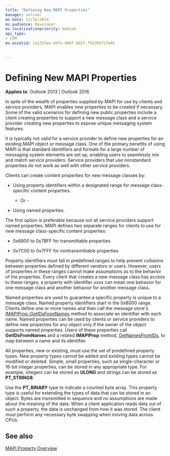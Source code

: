 ```yaml
---
title: "Defining New MAPI Properties"
manager: soliver
ms.date: 11/16/2014
ms.audience: Developer
ms.localizationpriority: medium
api_type:
- COM
ms.assetid: 1a2325ea-ddfa-480f-b65f-f5b20471fb40
 
 
---
```


# Defining New MAPI Properties

  
  
**Applies to**: Outlook 2013 | Outlook 2016 
  
In spite of the wealth of properties supplied by MAPI for use by clients and service providers, MAPI enables new properties to be created if necessary. Some of the valid scenarios for defining new public properties include a client creating properties to support a new message class and a service provider creating new properties to expose unique messaging system features.
  
It is typically not valid for a service provider to define new properties for an existing MAPI object or message class. One of the primary benefits of using MAPI is that standard identifiers and formats for a large number of messaging system elements are set up, enabling users to seamlessly mix and match service providers. Service providers that use nonstandard properties do not work as well with other service providers. 
  
Clients can create content properties for new message classes by:
  
- Using property identifiers within a designated range for message class-specific content properties.
    
    - Or -
    
- Using named properties. 
    
The first option is preferable because not all service providers support named properties. MAPI defines two separate ranges for clients to use for new message class-specific content properties:
  
- 0x6800 to 0x7BFF for transmittable properties
    
- 0x7C00 to 0x7FFF for nontransmittable properties
    
Property identifiers must fall in predefined ranges to help prevent collisions between properties defined by different vendors or users. However, users of properties in these ranges cannot make assumptions as to the behavior of the properties. Every client that creates a new message class has access to these ranges; a property with identifier  _xxxx_ can mean one behavior for one message class and another behavior for another message class. 
  
Named properties are used to guarantee a specific property is unique to a message class. Named property identifiers start in the 0x8000 range. Clients define one or more names and then call the message store's [IMAPIProp::GetIDsFromNames](imapiprop-getidsfromnames.md) method to associate an identifier with each name. Named properties can be used by clients or service providers to define new properties for any object only if the owner of the object supports named properties. Users of these properties call **GetIDsFromNames** and a related **IMAPIProp** method, [GetNamesFromIDs](imapiprop-getnamesfromids.md), to map between a name and its identifier.
  
All properties, new or existing, must use the set of predefined property types. New property types cannot be added and existing types cannot be modified or deleted. Simple, small properties, such as single-character or 16-bit integer properties, can be stored in any appropriate type. For example, integers can be stored as **ULONG** and strings can be stored as **PT_STRING8**. 
  
Use the **PT_BINARY** type to indicate a counted byte array. This property type is useful for extending the types of data that can be stored in an object. Bytes are transmitted in sequence and no assumptions are made about the meaning of the data. When a client application reads data out of such a property, the data is unchanged from how it was stored. The client must perform any necessary byte swapping when moving data across CPUs. 
  
## See also



[MAPI Property Overview](mapi-property-overview.md)

